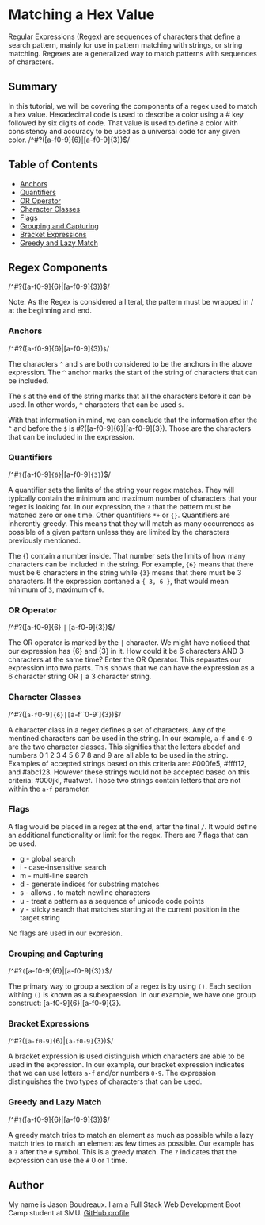 # Matching a Hex Value

Regular Expressions (Regex) are sequences of characters that define a search pattern, mainly for use in pattern matching with strings, or string matching. Regexes are a generalized way to match patterns with sequences of characters.

## Summary

In this tutorial, we will be covering the components of a regex used to match a hex value. Hexadecimal code is used to describe a color using a # key followed by six digits of code. That value is used to define a color with consistency and accuracy to be used as a universal code for any given color. /^#?([a-f0-9]{6}|[a-f0-9]{3})$/

## Table of Contents

- [Anchors](#anchors)
- [Quantifiers](#quantifiers)
- [OR Operator](#or-operator)
- [Character Classes](#character-classes)
- [Flags](#flags)
- [Grouping and Capturing](#grouping-and-capturing)
- [Bracket Expressions](#bracket-expressions)
- [Greedy and Lazy Match](#greedy-and-lazy-match)

## Regex Components

/^#?([a-f0-9]{6}|[a-f0-9]{3})$/

Note: As the Regex is considered a literal, the pattern must be wrapped in / at the beginning and end.

### Anchors

/`^`#?([a-f0-9]{6}|[a-f0-9]{3})`$`/

The characters `^` and `$` are both considered to be the anchors in the above expression. The `^` anchor marks the start of the string of characters that can be included. 

The `$` at the end of the string marks that all the characters before it can be used. In other words, `^` characters that can be used `$`. 

With that information in mind, we can conclude that the information after the `^` and before the `$` is #?([a-f0-9]{6}|[a-f0-9]{3}). Those are the characters that can be included in the expression.

### Quantifiers

/^#`?`([a-f0-9]`{6}`|[a-f0-9]`{3}`)$/

A quantifier sets the limits of the string your regex matches. They will typically contain the minimum and maximum number of characters that your regex is looking for. In our expression, the `?` that the pattern must be matched zero or one time. Other quantifiers `*+` or `{}`. Quantifiers are inherently greedy. This means that they will match as many occurrences as possible of a given pattern unless they are limited by the characters previously mentioned.

The {} contain a number inside. That number sets the limits of how many characters can be included in the string. For example, `{6}` means that there must be 6 characters in the string while `{3}` means that there must be 3 characters. If the expression contaned a `{ 3, 6 }`, that would mean minimum of `3`, maximum of `6`.

### OR Operator

/^#?([a-f0-9]{6} `|` [a-f0-9]{3})$/

The OR operator is marked by the `|` character. We might have noticed that our expression has {6} and {3} in it. How could it be 6 characters AND 3 characters at the same time? Enter the OR Operator. This separates our expression into two parts. This shows that we can have the expression as a 6 character string OR `|` a 3 character string. 

### Character Classes

/^#?([`a-f`0-9`]{6}|[`a-f``0-9`]{3})$/

A character class in a regex defines a set of characters. Any of the mentined characters can be used in the string. In our example, `a-f` and `0-9` are the two character classes. This signifies that the letters abcdef and numbers 0 1 2 3 4 5 6 7 8 and 9 are all able to be used in the string. Examples of accepted strings based on this criteria are: #000fe5, #ffff12, and #abc123. However these strings would not be accepted based on this criteria: #000jkl, #uafwef. Those two strings contain letters that are not within the `a-f` parameter. 

### Flags

A flag would be placed in a regex at the end, after the final `/`. It would define an additional functionality or limit for the regex. There are 7 flags that can be used.
* g - global search
* i - case-insensitive search
* m - multi-line search
* d - generate indices for substring matches
* s - allows . to match newline characters
* u - treat a pattern as a sequence of unicode code points
* y - sticky search that matches starting at the current position in the target string

No flags are used in our expresion.

### Grouping and Capturing

/^#?`(`[a-f0-9]{6}|[a-f0-9]{3}`)`$/

The primary way to group a section of a regex is by using `()`. Each section withing `()` is known as a subexpression. In our example, we have one group construct: [a-f0-9]{6}|[a-f0-9]{3}. 

### Bracket Expressions

/^#?(`[a-f0-9]`{6}|`[a-f0-9]`{3})$/

A bracket expression is used distinguish which characters are able to be used in the expression. In our example, our bracket expression indicates that we can use letters `a-f` and/or numbers `0-9`. The expression distinguishes the two types of characters that can be used.

### Greedy and Lazy Match

/^#`?`([a-f0-9]{6}|[a-f0-9]{3})$/

A greedy match tries to match an element as much as possible while a lazy match tries to match an element as few times as possible. Our example has a `?` after the `#` symbol. This is a greedy match. The `?` indicates that the expression can use the `#` 0 or 1 time.  

## Author

My name is Jason Boudreaux. I am a Full Stack Web Development Boot Camp student at SMU.
[GitHub profile](github.com/jsnbdrx)